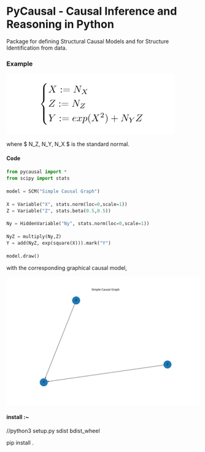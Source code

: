 # PyCausal - Causal Inference and Reasoning in Python
Package for defining Structural Causal Models and for Structure Identification from data.

### Example

![alt text](https://github.com/goncalorafaria/PyCausal/blob/master/eq.PNG)

where $ N_Z, N_Y, N_X $ is the standard normal.
#### Code
```python
from pycausal import *
from scipy import stats

model = SCM("Simple Causal Graph")

X = Variable("X", stats.norm(loc=0,scale=1))
Z = Variable("Z", stats.beta(0.5,0.5))

Ny = HiddenVariable("Ny", stats.norm(loc=0,scale=1))

NyZ = multiply(Ny,Z)
Y = add(NyZ, exp(square(X))).mark("Y")

model.draw()
```
with the corresponding graphical causal model, 

![alt text](https://github.com/goncalorafaria/PyCausal/blob/master/cimg.png)



#### install :~
//python3 setup.py sdist bdist_wheel

pip install .
